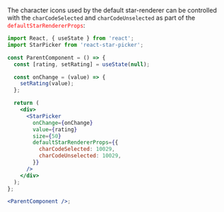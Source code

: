 The character icons used by the default star-renderer can be controlled with the `charCodeSelected` and `charCodeUnselected` as part of the <span style="color:red">`defaultStarRendererProps`</span>:

```jsx
import React, { useState } from 'react';
import StarPicker from 'react-star-picker';

const ParentComponent = () => {
  const [rating, setRating] = useState(null);

  const onChange = (value) => {
    setRating(value);
  };

  return (
    <div>
      <StarPicker
        onChange={onChange}
        value={rating}
        size={50}
        defaultStarRendererProps={{
          charCodeSelected: 10029,
          charCodeUnselected: 10029,
        }}
      />
    </div>
  );
};

<ParentComponent />;
```
